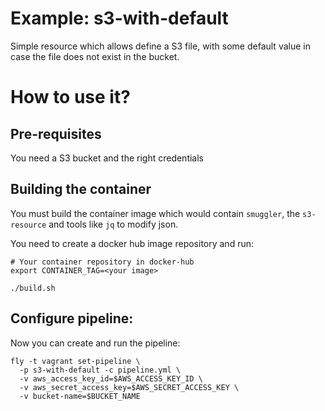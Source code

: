 # Example: s3-with-default

Simple resource which allows define a S3 file, with some default
value in case the file does not exist in the bucket.

# How to use it?

## Pre-requisites

You need a S3 bucket and the right credentials

## Building the container

You must build the container image which would contain `smuggler`,
the `s3-resource` and tools like `jq` to modify json.

You need to create a docker hub image repository and run:
```
# Your container repository in docker-hub
export CONTAINER_TAG=<your image>

./build.sh
```

## Configure pipeline:

Now you can create and run the pipeline:

```
fly -t vagrant set-pipeline \
  -p s3-with-default -c pipeline.yml \
  -v aws_access_key_id=$AWS_ACCESS_KEY_ID \
  -v aws_secret_access_key=$AWS_SECRET_ACCESS_KEY \
  -v bucket-name=$BUCKET_NAME
```
